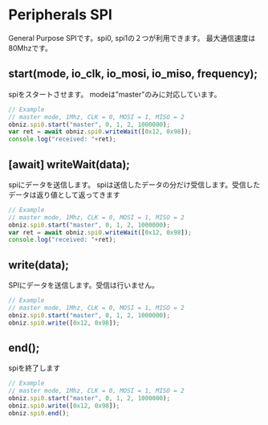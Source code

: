 # Peripherals SPI
General Purpose SPIです。spi0, spi1の２つが利用できます。
最大通信速度は80Mhzです。

## start(mode, io_clk, io_mosi, io_miso, frequency);

spiをスタートさせます。
modeは"master"のみに対応しています。

```Javascript
// Example
// master mode, 1Mhz, CLK = 0, MOSI = 1, MISO = 2
obniz.spi0.start("master", 0, 1, 2, 1000000); 
var ret = await obniz.spi0.writeWait([0x12, 0x98]);
console.log("received: "+ret);
```
## [await] writeWait(data);

spiにデータを送信します。
spiは送信したデータの分だけ受信します。受信したデータは返り値として返ってきます

```Javascript
// Example
// master mode, 1Mhz, CLK = 0, MOSI = 1, MISO = 2
obniz.spi0.start("master", 0, 1, 2, 1000000); 
var ret = await obniz.spi0.writeWait([0x12, 0x98]);
console.log("received: "+ret);
```

## write(data);
SPIにデータを送信します。受信は行いません。

```Javascript
// Example
// master mode, 1Mhz, CLK = 0, MOSI = 1, MISO = 2
obniz.spi0.start("master", 0, 1, 2, 1000000); 
obniz.spi0.write([0x12, 0x98]);
```

## end();
spiを終了します

```Javascript
// Example
// master mode, 1Mhz, CLK = 0, MOSI = 1, MISO = 2
obniz.spi0.start("master", 0, 1, 2, 1000000); 
obniz.spi0.write([0x12, 0x98]);
obniz.spi0.end();
```